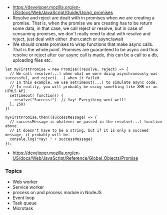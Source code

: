 - https://developer.mozilla.org/en-US/docs/Web/JavaScript/Guide/Using_promises
- Resolve and reject are dealt with in promises when we are creating a promise. That is, when the promise we are creating has to be return some data, in that case, we call reject or resolve, but in case of consuming promises, we don't really need to deal with resolve and reject, just deal with either .then.catch or async/await
- We should create promises to wrap functions that make async calls. That is the whole point. Promises are guaranteed to be async and thus resolve or reject after our async call is made, this can be a call to a db, uploading files etc.
```
let myFirstPromise = new Promise((resolve, reject) => {
  // We call resolve(...) when what we were doing asynchronously was successful, and reject(...) when it failed.
  // In this example, we use setTimeout(...) to simulate async code.
  // In reality, you will probably be using something like XHR or an HTML5 API.
  setTimeout( function() {
    resolve("Success!")  // Yay! Everything went well!
  }, 250)
})

myFirstPromise.then((successMessage) => {
  // successMessage is whatever we passed in the resolve(...) function above.
  // It doesn't have to be a string, but if it is only a succeed message, it probably will be.
  console.log("Yay! " + successMessage)
});
```

- https://developer.mozilla.org/en-US/docs/Web/JavaScript/Reference/Global_Objects/Promise

### Topics
 
- Web worker
- Service worker
- process.on and process module in NodeJS
- Event loop
- Task queue
- Microtask